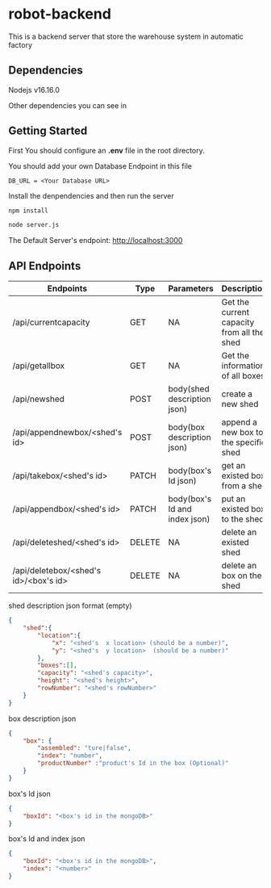 # robot-backend
This is a backend server that store the warehouse system in automatic factory

## Dependencies
Nodejs v16.16.0

Other dependencies you can see in 

## Getting Started 

First You should configure an **.env** file in the root directory.

You should add your own Database Endpoint in this file 

```
DB_URL = <Your Database URL>
```

Install the denpendencies and then run the server 

```bash
npm install

node server.js
```

The Default Server's endpoint: 
[http://localhost:3000](http://localhost:3000)

## API Endpoints

Endpoints | Type | Parameters | Description
--- | --- | --- | ---
/api/currentcapacity | GET | NA | Get the current capacity from all the shed
/api/getallbox | GET | NA | Get the information of all boxes
/api/newshed | POST | body(shed description json) | create a new shed
/api/appendnewbox/<shed's id> | POST | body(box description json) | append a new box to the specific shed 
/api/takebox/<shed's id> | PATCH | body(box's Id json) | get an existed box from a shed
/api/appendbox/<shed's id> | PATCH | body(box's Id and index json) | put an existed box to the shed
/api/deleteshed/<shed's id> | DELETE | NA | delete an existed shed
/api/deletebox/<shed's id>/<box's id> | DELETE | NA | delete an box on the shed

shed description json format (empty)
```json
{
    "shed":{
        "location":{
            "x": "<shed's  x location> (should be a number)",
            "y": "<shed's  y location>  (should be a number)"
        },
        "boxes":[],
        "capacity": "<shed's capacity>",
        "height": "<shed's height>",
        "rowNumber": "<shed's rowNumber>"
    }
}
```

box description json

```json
{
    "box": {
        "assembled": "ture|false",
        "index": "number",
        "productNumber" :"product's Id in the box (Optional)"
    }
}
```

box's Id json

```json
{
    "boxId": "<box's id in the mongoDB>"
}
```

box's Id and index json

```json
{
    "boxId": "<box's id in the mongoDB>",
    "index": "<number>"
}
```
